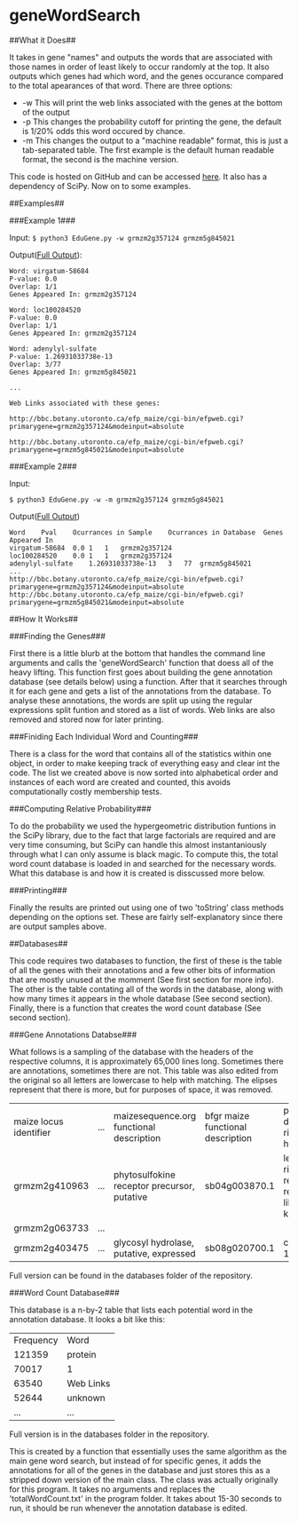 geneWordSearch
==============

##What it Does##

It takes in gene "names" and outputs the words that are associated with those names in order of least likely to occur randomly at the top. It also outputs which genes had which word, and the genes occurance compared to the total apearances of that word. There are three options:

* -w This will print the web links associated with the genes at the bottom of the output
* -p This changes the probability cutoff for printing the gene, the default is 1/20% odds this word occured by chance.
* -m This changes the output to a "machine readable" format, this is just a tab-separated table. The first example is the default human readable format, the second is the machine version.

This code is hosted on GitHub and can be accessed [here](https://github.com/monprin/geneWordSearch/). It also has a dependency of SciPy. Now on to some examples.

##Examples##

###Example 1###

Input:
`$ python3 EduGene.py -w grmzm2g357124 grmzm5g845021`

Output([Full Output](http://www.monprin.com/CompBio/12022014/Human.txt)):
    
    Word: virgatum-58684
    P-value: 0.0
    Overlap: 1/1
    Genes Appeared In: grmzm2g357124
     
    Word: loc100284520
    P-value: 0.0
    Overlap: 1/1
    Genes Appeared In: grmzm2g357124
    
    Word: adenylyl-sulfate
    P-value: 1.26931033738e-13
    Overlap: 3/77
    Genes Appeared In: grmzm5g845021
    
    ...
      
    Web Links associated with these genes:
    
    http://bbc.botany.utoronto.ca/efp_maize/cgi-bin/efpweb.cgi?primarygene=grmzm2g357124&modeinput=absolute
      
    http://bbc.botany.utoronto.ca/efp_maize/cgi-bin/efpweb.cgi?primarygene=grmzm5g845021&modeinput=absolute

###Example 2###

Input:

`$ python3 EduGene.py -w -m grmzm2g357124 grmzm5g845021`

Output([Full Output](http://www.monprin.com/CompBio/12022014/Robot.txt))

    Word	Pval	Ocurrances in Sample	Ocurrances in Database	Genes Appeared In
    virgatum-58684	0.0	1	1	grmzm2g357124
    loc100284520	0.0	1	1	grmzm2g357124
    adenylyl-sulfate	1.26931033738e-13	3	77	grmzm5g845021
    ...
    http://bbc.botany.utoronto.ca/efp_maize/cgi-bin/efpweb.cgi?primarygene=grmzm2g357124&modeinput=absolute
    http://bbc.botany.utoronto.ca/efp_maize/cgi-bin/efpweb.cgi?primarygene=grmzm5g845021&modeinput=absolute

##How It Works##

###Finding the Genes###

First there is a little blurb at the bottom that handles the command line arguments and calls the 'geneWordSearch' function that doess all of the heavy lifting. This function first goes about building the gene annotation database (see details below) using a function. After that it searches through it for each gene and gets a list of the annotations from the database. To analyse these annotations, the words are split up using the regular expressions split funtion and stored as a list of words. Web links are also removed and stored now for later printing.

###Finiding Each Individual Word and Counting###

There is a class for the word that contains all of the statistics within one object, in order to make keeping track of everything easy and clear int the code. The list we created above is now sorted into alphabetical order and instances of each word are created and counted, this avoids computationally costly membership tests.

###Computing Relative Probability###

To do the probability we used the hypergeometric distribution funtions in the SciPy library, due to the fact that large factorials are required and are very time consuming, but SciPy can handle this almost instantaniously through what I can only assume is black magic. To compute this, the total word count database is loaded in and searched for the necessary words. What this database is and how it is created is disscussed more below.

###Printing###

Finally the results are printed out using one of two 'toString' class methods depending on the options set. These are fairly self-explanatory since there are output samples above.

##Databases##

This code requires two databases to function, the first of these is the table of all the genes with their annotations and a few other bits of information that are mostly unused at the momment (See first section for more info). The other is the table contating all of the words in the database, along with how many times it appears in the whole database (See second section). Finally, there is a function that creates the word count database (See second section).

###Gene Annotations Databse###

What follows is a sampling of the database with the headers of the respective columns, it is approximately 65,000 lines long. Sometimes there are annotations, sometimes there are not. This table was also edited from the original so all letters are lowercase to help with matching. The elipses represent that there is more, but for purposes of space, it was removed.

<table>
		<tr>
			<td>maize locus identifier</td>
			<td>...</td>
			<td>maizesequence.org functional description</td>
			<td>bfgr maize functional description</td>
			<td>pfam domain	rice best hit</td>
			<td>...</td>
		</tr>
		<tr>
			<td>grmzm2g410963</td>
			<td>...</td>
			<td>phytosulfokine receptor precursor, putative</td>
			<td>sb04g003870.1</td>
			<td>leucine-rich repeat receptor-like kinase</td>
			<td>...</td>
		</tr>
		<tr>
			<td>grmzm2g063733</td>
			<td>...</td>
			<td> </td>
			<td> </td>
			<td> </td>
			<td>...</td>
		</tr>
		<tr>
			<td>grmzm2g403475</td>
			<td>...</td>
			<td>glycosyl hydrolase, putative, expressed</td>
			<td>sb08g020700.1</td>
			<td>chitinase 1</td>
			<td>...</td>
		</tr>
	</table>

Full version can be found in the databases folder of the repository.

###Word Count Database###

This database is a n-by-2 table that lists each potential word in the annotation database. It looks a bit like this:

<table>
	<tr>
		<td>Frequency</td>
		<td>Word</td>
	</tr>
	<tr>
		<td>121359</td>
		<td>protein</td>
	</tr>
	<tr>
		<td>70017</td>
		<td>1</td>
	</tr>
	<tr>
		<td>63540</td>
		<td>Web Links</td>
	</tr>
	<tr>
		<td>52644</td>
		<td>unknown</td>
	</tr>
	<tr>
		<td>...</td>
		<td>...</td>
	</tr>
</table>

Full version is in the databases folder in the repository.

This is created by a function that essentially uses the same algorithm as the main gene word search, but instead of for specific genes, it adds the annotations for all of the genes in the database and just stores this as a stripped down version of the main class. The class was actually originally for this program. It takes no arguments and replaces the 'totalWordCount.txt' in the program folder. It takes about 15-30 seconds to run, it should be run whenever the annotation database is edited.

